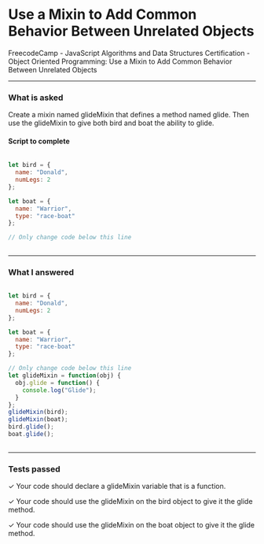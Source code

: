 # Use a Mixin to Add Common Behavior Between Unrelated Objects
FreecodeCamp - JavaScript Algorithms and Data Structures Certification - Object Oriented Programming: Use a Mixin to Add Common Behavior Between Unrelated Objects


---


### What is asked

Create a mixin named glideMixin that defines a method named glide. Then use the glideMixin to give both bird and boat the ability to glide.

#### Script to complete

```javascript  
  
let bird = {
  name: "Donald",
  numLegs: 2
};

let boat = {
  name: "Warrior",
  type: "race-boat"
};

// Only change code below this line
  

```

---


### What I answered

```javascript  
  
let bird = {
  name: "Donald",
  numLegs: 2
};

let boat = {
  name: "Warrior",
  type: "race-boat"
};

// Only change code below this line
let glideMixin = function(obj) {
  obj.glide = function() {
    console.log("Glide");
  }
};
glideMixin(bird);
glideMixin(boat);
bird.glide();
boat.glide();
  

```

---


### Tests passed

✓ Your code should declare a glideMixin variable that is a function.

✓ Your code should use the glideMixin on the bird object to give it the glide method.

✓ Your code should use the glideMixin on the boat object to give it the glide method.
